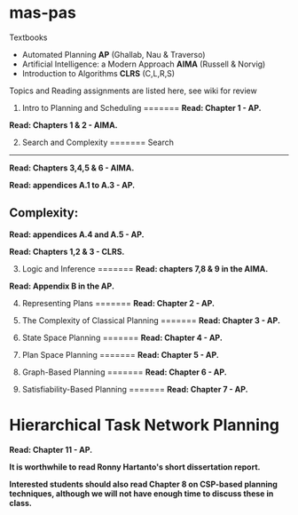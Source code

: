 mas-pas
=======
Textbooks
* Automated Planning **AP** (Ghallab, Nau & Traverso)
* Artificial Intelligence: a Modern Approach **AIMA** (Russell & Norvig)
* Introduction to Algorithms **CLRS** (C,L,R,S)

Topics and Reading assignments are listed here, see wiki for review

1. Intro to Planning and Scheduling
=======
**Read: Chapter 1 - AP.**

**Read: Chapters 1 & 2 - AIMA.**


2. Search and Complexity
=======
Search
------
**Read: Chapters 3,4,5 & 6 - AIMA.**

**Read: appendices A.1 to A.3 - AP.**


Complexity:
------
**Read: appendices A.4 and A.5 - AP.**

**Read: Chapters 1,2 & 3 - CLRS.**


3. Logic and Inference
=======
**Read: chapters 7,8 & 9 in the AIMA.**

**Read: Appendix B in the AP.**


4. Representing Plans
=======
**Read: Chapter 2 - AP.**


5. The Complexity of Classical Planning
=======
**Read: Chapter 3 - AP.**


6. State Space Planning
=======
**Read: Chapter 4 - AP.**


7. Plan Space Planning
=======
**Read: Chapter 5 - AP.**


8. Graph-Based Planning
=======
**Read: Chapter 6 - AP.**


9. Satisfiability-Based Planning
=======
**Read: Chapter 7 - AP.**


Hierarchical Task Network Planning
=======
**Read: Chapter 11 - AP.**

**It is worthwhile to read Ronny Hartanto's short dissertation report.**

**Interested students should also read Chapter 8 on CSP-based planning techniques, although we will not have enough time to discuss these in class.**
